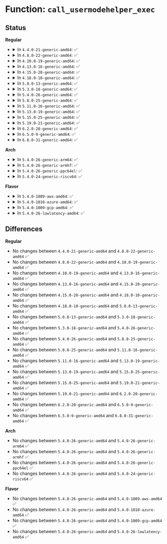 # Function: <code>call_usermodehelper_exec</code>

## Status
<b>Regular</b>
<ul>
<li>
<details>
<summary>In <code>4.4.0-21-generic-amd64</code>: ✅</summary>

```c
int call_usermodehelper_exec(struct subprocess_info * sub_info, int wait)
```

```json
{
  "name": "call_usermodehelper_exec",
  "collision_type": "Unique Global",
  "inline_type": "No",
  "funcs": [
    {
      "addr": 18446744071579460144,
      "name": "call_usermodehelper_exec",
      "external": true,
      "loc": "kernel/kmod.c:555",
      "file": "kernel/kmod.c",
      "inline": "seen, unknown",
      "caller_inline": [],
      "caller_func": [
        "init/do_mounts_initrd.c:initrd_load",
        "kernel/kmod.c:__request_module",
        "kernel/kmod.c:call_usermodehelper",
        "fs/coredump.c:do_coredump",
        "security/keys/request_key.c:call_sbin_request_key",
        "lib/kobject_uevent.c:kobject_uevent_env"
      ]
    }
  ],
  "symbols": [
    {
      "addr": 18446744071579460144,
      "name": "call_usermodehelper_exec",
      "section": ".text",
      "bind": "STB_GLOBAL",
      "size": 358
    }
  ]
}
```
</details>
</li>
<li>
<details>
<summary>In <code>4.8.0-22-generic-amd64</code>: ✅</summary>

```c
int call_usermodehelper_exec(struct subprocess_info * sub_info, int wait)
```

```json
{
  "name": "call_usermodehelper_exec",
  "collision_type": "Unique Global",
  "inline_type": "No",
  "funcs": [
    {
      "addr": 18446744071579473392,
      "name": "call_usermodehelper_exec",
      "external": true,
      "loc": "kernel/kmod.c:555",
      "file": "kernel/kmod.c",
      "inline": "seen, unknown",
      "caller_inline": [],
      "caller_func": [
        "init/do_mounts_initrd.c:initrd_load",
        "kernel/kmod.c:call_usermodehelper",
        "kernel/kmod.c:__request_module",
        "fs/coredump.c:do_coredump",
        "security/keys/request_key.c:call_sbin_request_key",
        "lib/kobject_uevent.c:kobject_uevent_env"
      ]
    }
  ],
  "symbols": [
    {
      "addr": 18446744071579473392,
      "name": "call_usermodehelper_exec",
      "section": ".text",
      "bind": "STB_GLOBAL",
      "size": 355
    }
  ]
}
```
</details>
</li>
<li>
<details>
<summary>In <code>4.10.0-19-generic-amd64</code>: ✅</summary>

```c
int call_usermodehelper_exec(struct subprocess_info * sub_info, int wait)
```

```json
{
  "name": "call_usermodehelper_exec",
  "collision_type": "Unique Global",
  "inline_type": "No",
  "funcs": [
    {
      "addr": 18446744071579493792,
      "name": "call_usermodehelper_exec",
      "external": true,
      "loc": "kernel/kmod.c:555",
      "file": "kernel/kmod.c",
      "inline": "seen, unknown",
      "caller_inline": [],
      "caller_func": [
        "kernel/kmod.c:call_usermodehelper",
        "kernel/kmod.c:__request_module",
        "fs/coredump.c:do_coredump",
        "security/keys/request_key.c:call_sbin_request_key",
        "lib/kobject_uevent.c:kobject_uevent_env"
      ]
    }
  ],
  "symbols": [
    {
      "addr": 18446744071579493792,
      "name": "call_usermodehelper_exec",
      "section": ".text",
      "bind": "STB_GLOBAL",
      "size": 355
    }
  ]
}
```
</details>
</li>
<li>
<details>
<summary>In <code>4.13.0-16-generic-amd64</code>: ✅</summary>

```c
int call_usermodehelper_exec(struct subprocess_info * sub_info, int wait)
```

```json
{
  "name": "call_usermodehelper_exec",
  "collision_type": "Unique Global",
  "inline_type": "No",
  "funcs": [
    {
      "addr": 18446744071579483120,
      "name": "call_usermodehelper_exec",
      "external": true,
      "loc": "kernel/kmod.c:577",
      "file": "kernel/kmod.c",
      "inline": "seen, unknown",
      "caller_inline": [],
      "caller_func": [
        "kernel/kmod.c:call_usermodehelper",
        "kernel/kmod.c:__request_module",
        "fs/coredump.c:do_coredump",
        "security/keys/request_key.c:call_sbin_request_key",
        "lib/kobject_uevent.c:kobject_uevent_env"
      ]
    }
  ],
  "symbols": [
    {
      "addr": 18446744071579483120,
      "name": "call_usermodehelper_exec",
      "section": ".text",
      "bind": "STB_GLOBAL",
      "size": 369
    }
  ]
}
```
</details>
</li>
<li>
<details>
<summary>In <code>4.15.0-20-generic-amd64</code>: ✅</summary>

```c
int call_usermodehelper_exec(struct subprocess_info * sub_info, int wait)
```

```json
{
  "name": "call_usermodehelper_exec",
  "collision_type": "Unique Global",
  "inline_type": "No",
  "funcs": [
    {
      "addr": 18446744071579511008,
      "name": "call_usermodehelper_exec",
      "external": true,
      "loc": "kernel/umh.c:408",
      "file": "kernel/umh.c",
      "inline": "seen, unknown",
      "caller_inline": [],
      "caller_func": [
        "kernel/umh.c:call_usermodehelper",
        "kernel/kmod.c:__request_module",
        "fs/coredump.c:do_coredump",
        "security/keys/request_key.c:call_sbin_request_key",
        "lib/kobject_uevent.c:kobject_uevent_env"
      ]
    }
  ],
  "symbols": [
    {
      "addr": 18446744071579511008,
      "name": "call_usermodehelper_exec",
      "section": ".text",
      "bind": "STB_GLOBAL",
      "size": 375
    }
  ]
}
```
</details>
</li>
<li>
<details>
<summary>In <code>4.18.0-10-generic-amd64</code>: ✅</summary>

```c
int call_usermodehelper_exec(struct subprocess_info * sub_info, int wait)
```

```json
{
  "name": "call_usermodehelper_exec",
  "collision_type": "Unique Global",
  "inline_type": "No",
  "funcs": [
    {
      "addr": 18446744071579538032,
      "name": "call_usermodehelper_exec",
      "external": true,
      "loc": "kernel/umh.c:526",
      "file": "kernel/umh.c",
      "inline": "seen, unknown",
      "caller_inline": [],
      "caller_func": [
        "kernel/umh.c:call_usermodehelper",
        "kernel/umh.c:fork_usermode_blob",
        "kernel/kmod.c:__request_module",
        "fs/coredump.c:do_coredump",
        "security/keys/request_key.c:call_sbin_request_key",
        "lib/kobject_uevent.c:kobject_uevent_env"
      ]
    }
  ],
  "symbols": [
    {
      "addr": 18446744071579538032,
      "name": "call_usermodehelper_exec",
      "section": ".text",
      "bind": "STB_GLOBAL",
      "size": 377
    }
  ]
}
```
</details>
</li>
<li>
<details>
<summary>In <code>5.0.0-13-generic-amd64</code>: ✅</summary>

```c
int call_usermodehelper_exec(struct subprocess_info * sub_info, int wait)
```

```json
{
  "name": "call_usermodehelper_exec",
  "collision_type": "Unique Global",
  "inline_type": "No",
  "funcs": [
    {
      "addr": 18446744071579574624,
      "name": "call_usermodehelper_exec",
      "external": true,
      "loc": "kernel/umh.c:547",
      "file": "kernel/umh.c",
      "inline": "seen, unknown",
      "caller_inline": [],
      "caller_func": [
        "kernel/umh.c:call_usermodehelper",
        "kernel/umh.c:fork_usermode_blob",
        "kernel/kmod.c:__request_module",
        "fs/coredump.c:do_coredump",
        "security/keys/request_key.c:call_sbin_request_key",
        "lib/kobject_uevent.c:kobject_uevent_env"
      ]
    }
  ],
  "symbols": [
    {
      "addr": 18446744071579574624,
      "name": "call_usermodehelper_exec",
      "section": ".text",
      "bind": "STB_GLOBAL",
      "size": 377
    }
  ]
}
```
</details>
</li>
<li>
<details>
<summary>In <code>5.3.0-18-generic-amd64</code>: ✅</summary>

```c
int call_usermodehelper_exec(struct subprocess_info * sub_info, int wait)
```

```json
{
  "name": "call_usermodehelper_exec",
  "collision_type": "Unique Global",
  "inline_type": "No",
  "funcs": [
    {
      "addr": 18446744071579598064,
      "name": "call_usermodehelper_exec",
      "external": true,
      "loc": "kernel/umh.c:548",
      "file": "kernel/umh.c",
      "inline": "seen, unknown",
      "caller_inline": [],
      "caller_func": [
        "kernel/umh.c:call_usermodehelper",
        "kernel/umh.c:fork_usermode_blob",
        "kernel/kmod.c:__request_module",
        "fs/coredump.c:do_coredump",
        "security/keys/request_key.c:call_sbin_request_key",
        "lib/kobject_uevent.c:kobject_uevent_env"
      ]
    }
  ],
  "symbols": [
    {
      "addr": 18446744071579598064,
      "name": "call_usermodehelper_exec",
      "section": ".text",
      "bind": "STB_GLOBAL",
      "size": 376
    }
  ]
}
```
</details>
</li>
<li>
<details>
<summary>In <code>5.4.0-26-generic-amd64</code>: ✅</summary>

```c
int call_usermodehelper_exec(struct subprocess_info * sub_info, int wait)
```

```json
{
  "name": "call_usermodehelper_exec",
  "collision_type": "Unique Global",
  "inline_type": "No",
  "funcs": [
    {
      "addr": 18446744071579623920,
      "name": "call_usermodehelper_exec",
      "external": true,
      "loc": "kernel/umh.c:548",
      "file": "kernel/umh.c",
      "inline": "seen, unknown",
      "caller_inline": [],
      "caller_func": [
        "kernel/umh.c:call_usermodehelper",
        "kernel/umh.c:fork_usermode_blob",
        "kernel/kmod.c:__request_module",
        "fs/coredump.c:do_coredump",
        "security/keys/request_key.c:call_sbin_request_key",
        "lib/kobject_uevent.c:kobject_uevent_env"
      ]
    }
  ],
  "symbols": [
    {
      "addr": 18446744071579623920,
      "name": "call_usermodehelper_exec",
      "section": ".text",
      "bind": "STB_GLOBAL",
      "size": 376
    }
  ]
}
```
</details>
</li>
<li>
<details>
<summary>In <code>5.8.0-25-generic-amd64</code>: ✅</summary>

```c
int call_usermodehelper_exec(struct subprocess_info * sub_info, int wait)
```

```json
{
  "name": "call_usermodehelper_exec",
  "collision_type": "Unique Global",
  "inline_type": "No",
  "funcs": [
    {
      "addr": 18446744071579653360,
      "name": "call_usermodehelper_exec",
      "external": true,
      "loc": "kernel/umh.c:559",
      "file": "kernel/umh.c",
      "inline": "seen, unknown",
      "caller_inline": [],
      "caller_func": [
        "kernel/umh.c:call_usermodehelper",
        "kernel/umh.c:fork_usermode_blob",
        "kernel/kmod.c:call_modprobe",
        "fs/coredump.c:do_coredump",
        "security/keys/request_key.c:call_sbin_request_key",
        "lib/kobject_uevent.c:kobject_uevent_env"
      ]
    }
  ],
  "symbols": [
    {
      "addr": 18446744071579653360,
      "name": "call_usermodehelper_exec",
      "section": ".text",
      "bind": "STB_GLOBAL",
      "size": 376
    }
  ]
}
```
</details>
</li>
<li>
<details>
<summary>In <code>5.11.0-16-generic-amd64</code>: ✅</summary>

```c
int call_usermodehelper_exec(struct subprocess_info * sub_info, int wait)
```

```json
{
  "name": "call_usermodehelper_exec",
  "collision_type": "Unique Global",
  "inline_type": "No",
  "funcs": [
    {
      "addr": 18446744071579633696,
      "name": "call_usermodehelper_exec",
      "external": true,
      "loc": "kernel/umh.c:402",
      "file": "kernel/umh.c",
      "inline": "seen, unknown",
      "caller_inline": [],
      "caller_func": [
        "kernel/umh.c:call_usermodehelper",
        "kernel/usermode_driver.c:fork_usermode_driver",
        "kernel/kmod.c:call_modprobe",
        "fs/coredump.c:do_coredump",
        "security/keys/request_key.c:call_sbin_request_key",
        "lib/kobject_uevent.c:kobject_uevent_env"
      ]
    }
  ],
  "symbols": [
    {
      "addr": 18446744071579633696,
      "name": "call_usermodehelper_exec",
      "section": ".text",
      "bind": "STB_GLOBAL",
      "size": 376
    }
  ]
}
```
</details>
</li>
<li>
<details>
<summary>In <code>5.13.0-19-generic-amd64</code>: ✅</summary>

```c
int call_usermodehelper_exec(struct subprocess_info * sub_info, int wait)
```

```json
{
  "name": "call_usermodehelper_exec",
  "collision_type": "Unique Global",
  "inline_type": "No",
  "funcs": [
    {
      "addr": 18446744071579640352,
      "name": "call_usermodehelper_exec",
      "external": true,
      "loc": "kernel/umh.c:404",
      "file": "kernel/umh.c",
      "inline": "seen, unknown",
      "caller_inline": [],
      "caller_func": [
        "kernel/umh.c:call_usermodehelper",
        "kernel/usermode_driver.c:fork_usermode_driver",
        "kernel/kmod.c:__request_module",
        "fs/coredump.c:do_coredump",
        "security/keys/request_key.c:call_sbin_request_key",
        "lib/kobject_uevent.c:kobject_uevent_env"
      ]
    }
  ],
  "symbols": [
    {
      "addr": 18446744071579640352,
      "name": "call_usermodehelper_exec",
      "section": ".text",
      "bind": "STB_GLOBAL",
      "size": 376
    }
  ]
}
```
</details>
</li>
<li>
<details>
<summary>In <code>5.15.0-25-generic-amd64</code>: ✅</summary>

```c
int call_usermodehelper_exec(struct subprocess_info * sub_info, int wait)
```

```json
{
  "name": "call_usermodehelper_exec",
  "collision_type": "Unique Global",
  "inline_type": "No",
  "funcs": [
    {
      "addr": 18446744071579716960,
      "name": "call_usermodehelper_exec",
      "external": true,
      "loc": "kernel/umh.c:404",
      "file": "kernel/umh.c",
      "inline": "seen, unknown",
      "caller_inline": [],
      "caller_func": [
        "kernel/umh.c:call_usermodehelper",
        "kernel/usermode_driver.c:fork_usermode_driver",
        "kernel/kmod.c:__request_module",
        "fs/coredump.c:do_coredump",
        "security/keys/request_key.c:call_sbin_request_key",
        "lib/kobject_uevent.c:kobject_uevent_env"
      ]
    }
  ],
  "symbols": [
    {
      "addr": 18446744071579716960,
      "name": "call_usermodehelper_exec",
      "section": ".text",
      "bind": "STB_GLOBAL",
      "size": 376
    }
  ]
}
```
</details>
</li>
<li>
<details>
<summary>In <code>5.19.0-21-generic-amd64</code>: ✅</summary>

```c
int call_usermodehelper_exec(struct subprocess_info * sub_info, int wait)
```

```json
{
  "name": "call_usermodehelper_exec",
  "collision_type": "Unique Global",
  "inline_type": "No",
  "funcs": [
    {
      "addr": 18446744071579819280,
      "name": "call_usermodehelper_exec",
      "external": true,
      "loc": "kernel/umh.c:404",
      "file": "kernel/umh.c",
      "inline": "seen, unknown",
      "caller_inline": [],
      "caller_func": [
        "kernel/umh.c:call_usermodehelper",
        "kernel/usermode_driver.c:fork_usermode_driver",
        "kernel/kmod.c:__request_module",
        "fs/coredump.c:do_coredump",
        "security/keys/request_key.c:call_sbin_request_key",
        "lib/kobject_uevent.c:kobject_uevent_env"
      ]
    }
  ],
  "symbols": [
    {
      "addr": 18446744071579819280,
      "name": "call_usermodehelper_exec",
      "section": ".text",
      "bind": "STB_GLOBAL",
      "size": 392
    }
  ]
}
```
</details>
</li>
<li>
<details>
<summary>In <code>6.2.0-20-generic-amd64</code>: ✅</summary>

```c
int call_usermodehelper_exec(struct subprocess_info * sub_info, int wait)
```

```json
{
  "name": "call_usermodehelper_exec",
  "collision_type": "Unique Global",
  "inline_type": "No",
  "funcs": [
    {
      "addr": 18446744071579955616,
      "name": "call_usermodehelper_exec",
      "external": true,
      "loc": "kernel/umh.c:405",
      "file": "kernel/umh.c",
      "inline": "seen, unknown",
      "caller_inline": [],
      "caller_func": [
        "kernel/umh.c:call_usermodehelper",
        "kernel/usermode_driver.c:fork_usermode_driver",
        "kernel/kmod.c:__request_module",
        "fs/coredump.c:do_coredump",
        "security/keys/request_key.c:call_sbin_request_key",
        "lib/kobject_uevent.c:kobject_uevent_env"
      ]
    }
  ],
  "symbols": [
    {
      "addr": 18446744071579955616,
      "name": "call_usermodehelper_exec",
      "section": ".text",
      "bind": "STB_GLOBAL",
      "size": 434
    }
  ]
}
```
</details>
</li>
<li>
<details>
<summary>In <code>6.5.0-9-generic-amd64</code>: ✅</summary>

```c
int call_usermodehelper_exec(struct subprocess_info * sub_info, int wait)
```

```json
{
  "name": "call_usermodehelper_exec",
  "collision_type": "Unique Global",
  "inline_type": "No",
  "funcs": [
    {
      "addr": 18446744071580005952,
      "name": "call_usermodehelper_exec",
      "external": true,
      "loc": "kernel/umh.c:402",
      "file": "kernel/umh.c",
      "inline": "seen, unknown",
      "caller_inline": [],
      "caller_func": [
        "kernel/umh.c:call_usermodehelper",
        "kernel/usermode_driver.c:fork_usermode_driver",
        "kernel/module/kmod.c:__request_module",
        "fs/coredump.c:do_coredump",
        "security/keys/request_key.c:call_sbin_request_key",
        "lib/kobject_uevent.c:kobject_uevent_env"
      ]
    }
  ],
  "symbols": [
    {
      "addr": 18446744071580005952,
      "name": "call_usermodehelper_exec",
      "section": ".text",
      "bind": "STB_GLOBAL",
      "size": 434
    }
  ]
}
```
</details>
</li>
<li>
<details>
<summary>In <code>6.8.0-31-generic-amd64</code>: ✅</summary>

```c
int call_usermodehelper_exec(struct subprocess_info * sub_info, int wait)
```

```json
{
  "name": "call_usermodehelper_exec",
  "collision_type": "Unique Global",
  "inline_type": "No",
  "funcs": [
    {
      "addr": 18446744071580045616,
      "name": "call_usermodehelper_exec",
      "external": true,
      "loc": "kernel/umh.c:402",
      "file": "kernel/umh.c",
      "inline": "seen, unknown",
      "caller_inline": [],
      "caller_func": [
        "kernel/umh.c:call_usermodehelper",
        "kernel/module/kmod.c:__request_module",
        "fs/coredump.c:do_coredump",
        "security/keys/request_key.c:call_sbin_request_key",
        "lib/kobject_uevent.c:kobject_uevent_env"
      ]
    }
  ],
  "symbols": [
    {
      "addr": 18446744071580045616,
      "name": "call_usermodehelper_exec",
      "section": ".text",
      "bind": "STB_GLOBAL",
      "size": 434
    }
  ]
}
```
</details>
</li>
</ul>
<b>Arch</b>
<ul>
<li>
<details>
<summary>In <code>5.4.0-26-generic-arm64</code>: ✅</summary>

```c
int call_usermodehelper_exec(struct subprocess_info * sub_info, int wait)
```

```json
{
  "name": "call_usermodehelper_exec",
  "collision_type": "Unique Global",
  "inline_type": "No",
  "funcs": [
    {
      "addr": 18446603336490789960,
      "name": "call_usermodehelper_exec",
      "external": true,
      "loc": "kernel/umh.c:548",
      "file": "kernel/umh.c",
      "inline": "seen, unknown",
      "caller_inline": [],
      "caller_func": [
        "kernel/umh.c:call_usermodehelper",
        "kernel/umh.c:fork_usermode_blob",
        "kernel/kmod.c:__request_module",
        "fs/coredump.c:do_coredump",
        "security/keys/request_key.c:call_sbin_request_key",
        "lib/kobject_uevent.c:kobject_uevent_env"
      ]
    }
  ],
  "symbols": [
    {
      "addr": 18446603336490789960,
      "name": "call_usermodehelper_exec",
      "section": ".text",
      "bind": "STB_GLOBAL",
      "size": 492
    }
  ]
}
```
</details>
</li>
<li>
<details>
<summary>In <code>5.4.0-26-generic-armhf</code>: ✅</summary>

```c
int call_usermodehelper_exec(struct subprocess_info * sub_info, int wait)
```

```json
{
  "name": "call_usermodehelper_exec",
  "collision_type": "Unique Global",
  "inline_type": "No",
  "funcs": [
    {
      "addr": 3224826324,
      "name": "call_usermodehelper_exec",
      "external": true,
      "loc": "kernel/umh.c:548",
      "file": "kernel/umh.c",
      "inline": "seen, unknown",
      "caller_inline": [],
      "caller_func": [
        "kernel/umh.c:call_usermodehelper",
        "kernel/umh.c:fork_usermode_blob",
        "kernel/kmod.c:__request_module",
        "fs/coredump.c:do_coredump",
        "security/keys/request_key.c:call_sbin_request_key",
        "lib/kobject_uevent.c:kobject_uevent_env"
      ]
    }
  ],
  "symbols": [
    {
      "addr": 3224826324,
      "name": "call_usermodehelper_exec",
      "section": ".text",
      "bind": "STB_GLOBAL",
      "size": 484
    }
  ]
}
```
</details>
</li>
<li>
<details>
<summary>In <code>5.4.0-26-generic-ppc64el</code>: ✅</summary>

```c
int call_usermodehelper_exec(struct subprocess_info * sub_info, int wait)
```

```json
{
  "name": "call_usermodehelper_exec",
  "collision_type": "Unique Global",
  "inline_type": "No",
  "funcs": [
    {
      "addr": 13835058055283614880,
      "name": "call_usermodehelper_exec",
      "external": true,
      "loc": "kernel/umh.c:548",
      "file": "kernel/umh.c",
      "inline": "seen, unknown",
      "caller_inline": [],
      "caller_func": [
        "kernel/umh.c:call_usermodehelper",
        "kernel/umh.c:fork_usermode_blob",
        "kernel/kmod.c:__request_module",
        "fs/coredump.c:do_coredump",
        "security/keys/request_key.c:call_sbin_request_key",
        "lib/kobject_uevent.c:kobject_uevent_env"
      ]
    }
  ],
  "symbols": [
    {
      "addr": 13835058055283614880,
      "name": "call_usermodehelper_exec",
      "section": ".text",
      "bind": "STB_GLOBAL",
      "size": 632
    }
  ]
}
```
</details>
</li>
<li>
<details>
<summary>In <code>5.4.0-24-generic-riscv64</code>: ✅</summary>

```c
int call_usermodehelper_exec(struct subprocess_info * sub_info, int wait)
```

```json
{
  "name": "call_usermodehelper_exec",
  "collision_type": "Unique Global",
  "inline_type": "No",
  "funcs": [
    {
      "addr": 18446743936271471014,
      "name": "call_usermodehelper_exec",
      "external": true,
      "loc": "kernel/umh.c:548",
      "file": "kernel/umh.c",
      "inline": "seen, unknown",
      "caller_inline": [],
      "caller_func": [
        "kernel/umh.c:call_usermodehelper",
        "kernel/umh.c:fork_usermode_blob",
        "kernel/kmod.c:__request_module",
        "fs/coredump.c:do_coredump",
        "security/keys/request_key.c:call_sbin_request_key",
        "lib/kobject_uevent.c:kobject_uevent_env"
      ]
    }
  ],
  "symbols": [
    {
      "addr": 18446743936271471014,
      "name": "call_usermodehelper_exec",
      "section": ".text",
      "bind": "STB_GLOBAL",
      "size": 318
    }
  ]
}
```
</details>
</li>
</ul>
<b>Flavor</b>
<ul>
<li>
<details>
<summary>In <code>5.4.0-1009-aws-amd64</code>: ✅</summary>

```c
int call_usermodehelper_exec(struct subprocess_info * sub_info, int wait)
```

```json
{
  "name": "call_usermodehelper_exec",
  "collision_type": "Unique Global",
  "inline_type": "No",
  "funcs": [
    {
      "addr": 18446744071579600224,
      "name": "call_usermodehelper_exec",
      "external": true,
      "loc": "kernel/umh.c:548",
      "file": "kernel/umh.c",
      "inline": "seen, unknown",
      "caller_inline": [],
      "caller_func": [
        "kernel/umh.c:call_usermodehelper",
        "kernel/umh.c:fork_usermode_blob",
        "kernel/kmod.c:__request_module",
        "fs/coredump.c:do_coredump",
        "security/keys/request_key.c:call_sbin_request_key",
        "lib/kobject_uevent.c:kobject_uevent_env"
      ]
    }
  ],
  "symbols": [
    {
      "addr": 18446744071579600224,
      "name": "call_usermodehelper_exec",
      "section": ".text",
      "bind": "STB_GLOBAL",
      "size": 376
    }
  ]
}
```
</details>
</li>
<li>
<details>
<summary>In <code>5.4.0-1010-azure-amd64</code>: ✅</summary>

```c
int call_usermodehelper_exec(struct subprocess_info * sub_info, int wait)
```

```json
{
  "name": "call_usermodehelper_exec",
  "collision_type": "Unique Global",
  "inline_type": "No",
  "funcs": [
    {
      "addr": 18446744071579528864,
      "name": "call_usermodehelper_exec",
      "external": true,
      "loc": "kernel/umh.c:548",
      "file": "kernel/umh.c",
      "inline": "seen, unknown",
      "caller_inline": [],
      "caller_func": [
        "kernel/umh.c:call_usermodehelper",
        "kernel/umh.c:fork_usermode_blob",
        "kernel/kmod.c:__request_module",
        "fs/coredump.c:do_coredump",
        "security/keys/request_key.c:call_sbin_request_key",
        "lib/kobject_uevent.c:kobject_uevent_env"
      ]
    }
  ],
  "symbols": [
    {
      "addr": 18446744071579528864,
      "name": "call_usermodehelper_exec",
      "section": ".text",
      "bind": "STB_GLOBAL",
      "size": 376
    }
  ]
}
```
</details>
</li>
<li>
<details>
<summary>In <code>5.4.0-1009-gcp-amd64</code>: ✅</summary>

```c
int call_usermodehelper_exec(struct subprocess_info * sub_info, int wait)
```

```json
{
  "name": "call_usermodehelper_exec",
  "collision_type": "Unique Global",
  "inline_type": "No",
  "funcs": [
    {
      "addr": 18446744071579597504,
      "name": "call_usermodehelper_exec",
      "external": true,
      "loc": "kernel/umh.c:548",
      "file": "kernel/umh.c",
      "inline": "seen, unknown",
      "caller_inline": [],
      "caller_func": [
        "kernel/umh.c:call_usermodehelper",
        "kernel/umh.c:fork_usermode_blob",
        "kernel/kmod.c:__request_module",
        "fs/coredump.c:do_coredump",
        "security/keys/request_key.c:call_sbin_request_key",
        "lib/kobject_uevent.c:kobject_uevent_env"
      ]
    }
  ],
  "symbols": [
    {
      "addr": 18446744071579597504,
      "name": "call_usermodehelper_exec",
      "section": ".text",
      "bind": "STB_GLOBAL",
      "size": 376
    }
  ]
}
```
</details>
</li>
<li>
<details>
<summary>In <code>5.4.0-26-lowlatency-amd64</code>: ✅</summary>

```c
int call_usermodehelper_exec(struct subprocess_info * sub_info, int wait)
```

```json
{
  "name": "call_usermodehelper_exec",
  "collision_type": "Unique Global",
  "inline_type": "No",
  "funcs": [
    {
      "addr": 18446744071579631152,
      "name": "call_usermodehelper_exec",
      "external": true,
      "loc": "kernel/umh.c:548",
      "file": "kernel/umh.c",
      "inline": "seen, unknown",
      "caller_inline": [],
      "caller_func": [
        "kernel/umh.c:call_usermodehelper",
        "kernel/umh.c:fork_usermode_blob",
        "kernel/kmod.c:__request_module",
        "fs/coredump.c:do_coredump",
        "security/keys/request_key.c:call_sbin_request_key",
        "lib/kobject_uevent.c:kobject_uevent_env"
      ]
    }
  ],
  "symbols": [
    {
      "addr": 18446744071579631152,
      "name": "call_usermodehelper_exec",
      "section": ".text",
      "bind": "STB_GLOBAL",
      "size": 376
    }
  ]
}
```
</details>
</li>
</ul>

## Differences
<b>Regular</b>
<ul>
<li>
No changes between <code>4.4.0-21-generic-amd64</code> and <code>4.8.0-22-generic-amd64</code> ✅
</li>
<li>
No changes between <code>4.8.0-22-generic-amd64</code> and <code>4.10.0-19-generic-amd64</code> ✅
</li>
<li>
No changes between <code>4.10.0-19-generic-amd64</code> and <code>4.13.0-16-generic-amd64</code> ✅
</li>
<li>
No changes between <code>4.13.0-16-generic-amd64</code> and <code>4.15.0-20-generic-amd64</code> ✅
</li>
<li>
No changes between <code>4.15.0-20-generic-amd64</code> and <code>4.18.0-10-generic-amd64</code> ✅
</li>
<li>
No changes between <code>4.18.0-10-generic-amd64</code> and <code>5.0.0-13-generic-amd64</code> ✅
</li>
<li>
No changes between <code>5.0.0-13-generic-amd64</code> and <code>5.3.0-18-generic-amd64</code> ✅
</li>
<li>
No changes between <code>5.3.0-18-generic-amd64</code> and <code>5.4.0-26-generic-amd64</code> ✅
</li>
<li>
No changes between <code>5.4.0-26-generic-amd64</code> and <code>5.8.0-25-generic-amd64</code> ✅
</li>
<li>
No changes between <code>5.8.0-25-generic-amd64</code> and <code>5.11.0-16-generic-amd64</code> ✅
</li>
<li>
No changes between <code>5.11.0-16-generic-amd64</code> and <code>5.13.0-19-generic-amd64</code> ✅
</li>
<li>
No changes between <code>5.13.0-19-generic-amd64</code> and <code>5.15.0-25-generic-amd64</code> ✅
</li>
<li>
No changes between <code>5.15.0-25-generic-amd64</code> and <code>5.19.0-21-generic-amd64</code> ✅
</li>
<li>
No changes between <code>5.19.0-21-generic-amd64</code> and <code>6.2.0-20-generic-amd64</code> ✅
</li>
<li>
No changes between <code>6.2.0-20-generic-amd64</code> and <code>6.5.0-9-generic-amd64</code> ✅
</li>
<li>
No changes between <code>6.5.0-9-generic-amd64</code> and <code>6.8.0-31-generic-amd64</code> ✅
</li>
</ul>
<b>Arch</b>
<ul>
<li>
No changes between <code>5.4.0-26-generic-amd64</code> and <code>5.4.0-26-generic-arm64</code> ✅
</li>
<li>
No changes between <code>5.4.0-26-generic-amd64</code> and <code>5.4.0-26-generic-armhf</code> ✅
</li>
<li>
No changes between <code>5.4.0-26-generic-amd64</code> and <code>5.4.0-26-generic-ppc64el</code> ✅
</li>
<li>
No changes between <code>5.4.0-26-generic-amd64</code> and <code>5.4.0-24-generic-riscv64</code> ✅
</li>
</ul>
<b>Flavor</b>
<ul>
<li>
No changes between <code>5.4.0-26-generic-amd64</code> and <code>5.4.0-1009-aws-amd64</code> ✅
</li>
<li>
No changes between <code>5.4.0-26-generic-amd64</code> and <code>5.4.0-1010-azure-amd64</code> ✅
</li>
<li>
No changes between <code>5.4.0-26-generic-amd64</code> and <code>5.4.0-1009-gcp-amd64</code> ✅
</li>
<li>
No changes between <code>5.4.0-26-generic-amd64</code> and <code>5.4.0-26-lowlatency-amd64</code> ✅
</li>
</ul>
